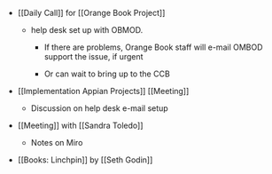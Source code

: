 - [[Daily Call]] for [[Orange Book Project]]
	 - help desk set up with OBMOD. 
		 - If there are problems, Orange Book staff will e-mail OMBOD support the issue, if urgent 

		 - Or can wait to bring up to the CCB

- [[Implementation Appian Projects]] [[Meeting]]
	 - Discussion on help desk e-mail setup

- [[Meeting]] with [[Sandra Toledo]]
	 - Notes on Miro

- [[Books: Linchpin]] by [[Seth Godin]]
